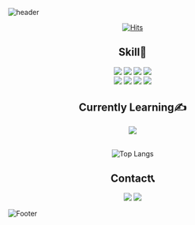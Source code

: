 
![header](https://capsule-render.vercel.app/api?type=waving&color=timeGradient&text=Welcome%20to%20Jieun's%20GitHub%20👋&animation=twinkling&fontSize=35&fontAlignY=40&fontAlign=70&height=250&width=300)

<div align="center">
  
[![Hits](https://hits.seeyoufarm.com/api/count/incr/badge.svg?url=https%3A%2F%2Fgithub.com%2Fmoonjieun&count_bg=%23F9B9DD&title_bg=%23F99E9E&icon=&icon_color=%23E7E7E7&title=hits&edge_flat=false)](https://hits.seeyoufarm.com)  
## Skill🔨
<img src="https://img.shields.io/badge/HTML5-E34F26?style=for-the-badge&logo=HTML5&logoColor=white"> <img src="https://img.shields.io/badge/CSS3-1572B6?style=for-the-badge&logo=CSS3&logoColor=white"> <img src="https://img.shields.io/badge/react-444444?style=for-the-badge&logo=react&logoColor=#343533"> <img src="https://img.shields.io/badge/javascript-F7DF1E?style=for-the-badge&logo=javascript&logoColor=black"> 
<br><img src="https://img.shields.io/badge/redux-764ABC?style=for-the-badge&logo=redux&logoColor=white"> <img src="https://img.shields.io/badge/firebase-429BE5?style=for-the-badge&logo=firebase&logoColor=#FFCA28"> <img src="https://img.shields.io/badge/tailwindcss-06B6D4?style=for-the-badge&logo=tailwindcss&logoColor=white"> <img src="https://img.shields.io/badge/styledcomponents-DB7093?style=for-the-badge&logo=firebase&logoColor=white">
## Currently Learning✍
<img src="https://img.shields.io/badge/typescript-3178C6?style=for-the-badge&logo=typescript&logoColor=white">
<br>
<br>

![Top Langs](https://github-readme-stats.vercel.app/api/top-langs/?username=anuraghazra&layout=compact)

## Contact📞
<a href="https://velog.io/@moonjieun" target="_blank"><img src="https://img.shields.io/badge/Velog-20c997?style=flat-square&logo=Vimeo&logoColor=white"/></a>
<a href="https://burly-sky-334.notion.site/b70622a58e97400cb0532d2bfea93017?pvs=4" target="_blank"><img src="https://img.shields.io/badge/notion-000000?style=flat-square&logo=notion&logoColor=white"/></a>

</div>

![Footer](https://capsule-render.vercel.app/api?type=waving&color=timeGradient&height=200&section=footer)
<!--
**moonjieun/moonjieun** is a ✨ _special_ ✨ repository because its `README.md` (this file) appears on your GitHub profile.

Here are some ideas to get you started:

- 🔭 I’m currently working on ...
- 🌱 I’m currently learning ...
- 👯 I’m looking to collaborate on ...
- 🤔 I’m looking for help with ...
- 💬 Ask me about ...
- 📫 How to reach me: ...
- 😄 Pronouns: ...
- ⚡ Fun fact: ...
-->

